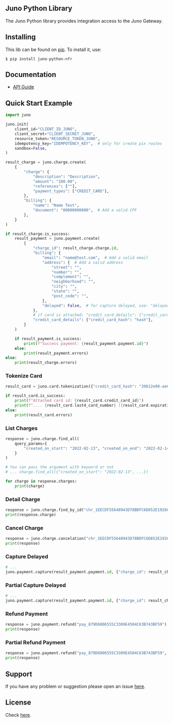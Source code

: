 ## Juno Python Library

The Juno Python library provides integration access to the Juno Gateway.

## Installing

This lib can be found on [pip](https://pypi.python.org/pypi/juno-python-nfr). To install it, use:

```
$ pip install juno-python-nfr
```

## Documentation

* [API Guide](https://dev.juno.com.br/api/)

## Quick Start Example

```python
import juno

juno.init(
    client_id="CLIENT_ID_JUNO",
    client_secret="CLIENT_SECRET_JUNO",
    resource_token="RESOURCE_TOKEN_JUNO",
    idempotency_key="IDEMPOTENCY_KEY",  # only for create pix routes
    sandbox=False,
)

result_charge = juno.charge.create(
    {
        "charge": {
            "description": "Description",
            "amount": "100.00",
            "references": [""],
            "payment_types": ["CREDIT_CARD"],
        },
        "billing": {
            "name": "Name Test",
            "document": "00000000000",  # Add a valid CPF
        },
    }
)

if result_charge.is_success:
    result_payment = juno.payment.create(
        {
            "charge_id": result_charge.charge.id,
            "billing": {
                "email": "name@test.com",  # Add a valid email
                "address": {  # Add a valid address
                    "street": "",
                    "number": "",
                    "complement": "",
                    "neighborhood": "",
                    "city": "",
                    "state": "",
                    "post_code": "",
                },
                "delayed": False,  # for capture delayed, use: "delayed": True
            },
            # if card is attached: "credit_card_details": {"credit_card_id": "id"}
            "credit_card_details": {"credit_card_hash": "hash"},
        }
    )

    if result_payment.is_success:
        print(f"Success payment: {result_payment.payment.id}")
    else:
        print(result_payment.errors)
else:
    print(result_charge.errors)
```

### Tokenize Card
```python
result_card = juno.card.tokenization({"credit_card_hash": "39612e90-ae60-4fdd-a437-fcff56c41bea"})

if result_card.is_success:
    print(f"Attached card id: {result_card.credit_card_id}")
    print(f".... {result_card.last4_card_number} ({result_card.expiration_month}/{result_card.expiration_year})")
else:
    print(result_card.errors)
```

### List Charges
```python
response = juno.charge.find_all(
    query_params={
        "created_on_start": "2022-02-13", "created_on_end": "2022-02-14", "order_asc": False
    }
)

# You can pass the argument with keyword or not
# ... charge.find_all({"created_on_start": "2022-02-13", ...})

for charge in response.charges:
    print(charge)
```

### Detail Charge
```python
response = juno.charge.find_by_id("chr_1EECDF55648943D78BDFC6D852E19266")
print(response.charge)
```

### Cancel Charge
```python
response = juno.charge.cancelation("chr_1EECDF55648943D78BDFC6D852E19266")
print(response)
```

### Capture Delayed
```python
# ...
juno.payment.capture(result_payment.payment.id, {"charge_id": result_charge.charge.id})
```

### Partial Capture Delayed
```python
# ...
juno.payment.capture(result_payment.payment.id, {"charge_id": result_charge.charge.id, "amount": "100.00"})
```

### Refund Payment
```python
response = juno.payment.refund("pay_879D6006555C3309E4504C63B743BF59")
print(response)
```

### Partial Refund Payment
```python
response = juno.payment.refund("pay_879D6006555C3309E4504C63B743BF59", {"amount": "10.00"})
print(response)
```

## Support
If you have any problem or suggestion please open an issue [here](https://github.com/mjr/juno-python/issues).

## License

Check [here](LICENSE).
